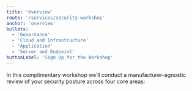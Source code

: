 ```yaml
---
title: 'Overview'
route: '/services/security-workshop'
anchor: 'overview'
bullets:
  - 'Governance'
  - 'Cloud and Infrastructure'
  - 'Application'
  - 'Server and Endpoint'
buttonLabel: 'Sign Up for the Workshop'
---
```


In this complimentary workshop we’ll conduct a manufacturer-agnostic review of your security posture across four core areas:
